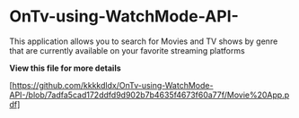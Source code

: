 # OnTv-using-WatchMode-API-

This application allows you to search for Movies and TV shows by genre that are currently available on your favorite streaming platforms 

**View this file for more details**

[https://github.com/kkkkdldx/OnTv-using-WatchMode-API-/blob/7adfa5cad172ddfd9d902b7b4635f4673f60a77f/Movie%20App.pdf]
